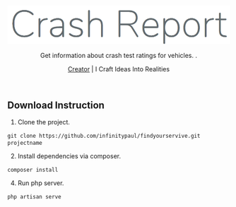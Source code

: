 <p align="center"><img src="https://raw.githubusercontent.com/infinitypaul/carcrash/master/public/clogo.png" /></p>
<p align="center">Get information about crash test ratings for vehicles. .</p>
<p align="center"><a href="#">Creator</a> | I Craft Ideas Into Realities</p>

<p>&nbsp;</p>

## Download Instruction

1. Clone the project.

```
git clone https://github.com/infinitypaul/findyourservive.git projectname
```

2. Install dependencies via composer.

```
composer install 
```

4. Run php server.

```
php artisan serve
```
